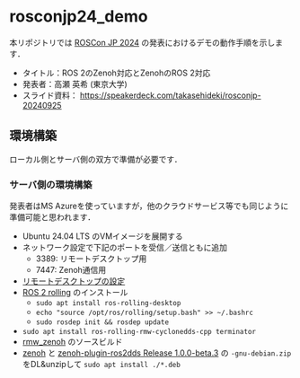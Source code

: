 # rosconjp24_demo

本リポジトリでは [ROSCon JP 2024](https://roscon.jp/2024/) の発表におけるデモの動作手順を示します．

- タイトル：ROS 2のZenoh対応とZenohのROS 2対応
- 発表者：高瀬 英希 (東京大学)
- スライド資料： https://speakerdeck.com/takasehideki/rosconjp-20240925

## 環境構築

ローカル側とサーバ側の双方で準備が必要です．

### サーバ側の環境構築

発表者はMS Azureを使っていますが，他のクラウドサービス等でも同じように準備可能と思われます．

- Ubuntu 24.04 LTS のVMイメージを展開する
- ネットワーク設定で下記のポートを受信／送信ともに追加
  - 3389: リモートデスクトップ用
  - 7447: Zenoh通信用
- [リモートデスクトップの設定](https://learn.microsoft.com/ja-jp/azure/virtual-machines/linux/use-remote-desktop?tabs=azure-cli)
- [ROS 2 rolling](https://docs.ros.org/en/rolling/Installation/Ubuntu-Install-Debs.html) のインストール
  - `sudo apt install ros-rolling-desktop`
  - `echo "source /opt/ros/rolling/setup.bash" >> ~/.bashrc`
  - `sudo rosdep init && rosdep update`
- `sudo apt install ros-rolling-rmw-cyclonedds-cpp terminator`
- [rmw_zenoh](https://github.com/ros2/rmw_zenoh) のソースビルド
- [zenoh](https://github.com/eclipse-zenoh/zenoh/releases/tag/1.0.0-beta.3) と [zenoh-plugin-ros2dds Release 1.0.0-beta.3](https://github.com/eclipse-zenoh/zenoh-plugin-ros2dds/releases/tag/1.0.0-beta.3) の `-gnu-debian.zip` をDL&unzipして `sudo apt install ./*.deb`

